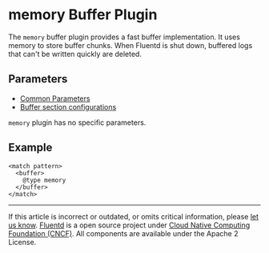 # memory Buffer Plugin

The `memory` buffer plugin provides a fast buffer implementation. It
uses memory to store buffer chunks. When Fluentd is shut down, buffered
logs that can't be written quickly are deleted.


## Parameters

-   [Common Parameters](/articles/plugin-common-parameters.md)
-   [Buffer section configurations](/articles/buffer-section.md)

`memory` plugin has no specific parameters.


## Example

``` {.CodeRay}
<match pattern>
  <buffer>
    @type memory
  </buffer>
</match>
```


------------------------------------------------------------------------

If this article is incorrect or outdated, or omits critical information, please [let us know](https://github.com/fluent/fluentd-docs/issues?state=open).
[Fluentd](http://www.fluentd.org/) is a open source project under [Cloud Native Computing Foundation (CNCF)](https://cncf.io/). All components are available under the Apache 2 License.
